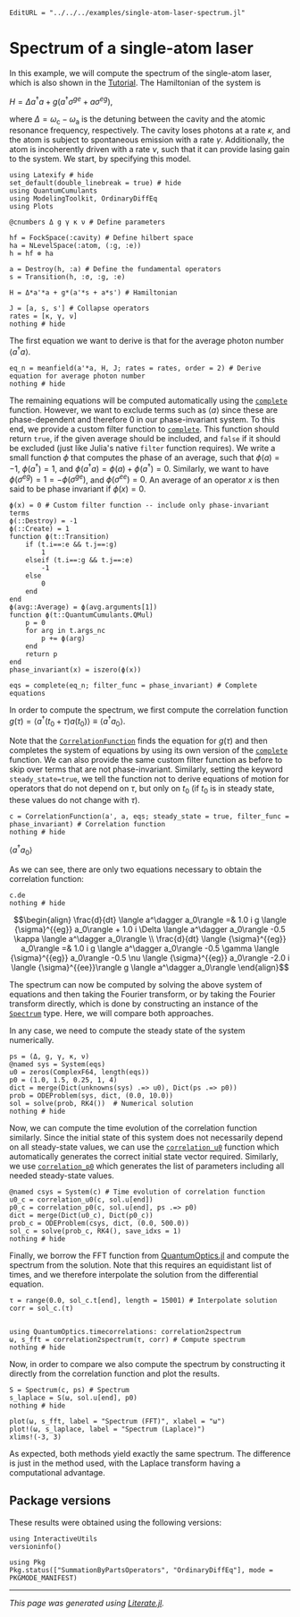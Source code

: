 ```@meta
EditURL = "../../../examples/single-atom-laser-spectrum.jl"
```

# Spectrum of a single-atom laser

In this example, we will compute the spectrum of the single-atom laser, which is also shown in the [Tutorial](@ref). The Hamiltonian of the system is

$H = \Delta a^\dagger a + g\left(a^\dagger \sigma^{ge} + a\sigma^{eg}\right),$

where $\Delta = \omega_\mathrm{c} - \omega_\mathrm{a}$ is the detuning between the cavity and the atomic resonance frequency, respectively. The cavity loses photons at a rate $\kappa$, and the atom is subject to spontaneous emission with a rate $\gamma$. Additionally, the atom is incoherently driven with a rate $\nu$, such that it can provide lasing gain to the system. We start, by specifying this model.

````@example single-atom-laser-spectrum
using Latexify # hide
set_default(double_linebreak = true) # hide
using QuantumCumulants
using ModelingToolkit, OrdinaryDiffEq
using Plots

@cnumbers Δ g γ κ ν # Define parameters

hf = FockSpace(:cavity) # Define hilbert space
ha = NLevelSpace(:atom, (:g, :e))
h = hf ⊗ ha

a = Destroy(h, :a) # Define the fundamental operators
s = Transition(h, :σ, :g, :e)

H = Δ*a'*a + g*(a'*s + a*s') # Hamiltonian

J = [a, s, s'] # Collapse operators
rates = [κ, γ, ν]
nothing # hide
````

The first equation we want to derive is that for the average photon number $\langle a^\dagger a \rangle$.

````@example single-atom-laser-spectrum
eq_n = meanfield(a'*a, H, J; rates = rates, order = 2) # Derive equation for average photon number
nothing # hide
````

The remaining equations will be computed automatically using the [`complete`](@ref) function. However, we want to exclude terms such as $\langle a \rangle$ since these are phase-dependent and therefore 0 in our phase-invariant system. To this end, we provide a custom filter function to [`complete`](@ref). This function should return `true`, if the given average should be included, and `false` if it should be excluded (just like Julia's native `filter` function requires). We write a small function $\phi$ that computes the phase of an average, such that $\phi(a) = -1$, $\phi(a^\dagger) = 1$, and $\phi(a^\dagger a) = \phi(a) + \phi(a^\dagger) = 0$. Similarly, we want to have $\phi(\sigma^{eg})=1=-\phi(\sigma^{ge})$, and $\phi(\sigma^{ee})=0$. An average of an operator $x$ is then said to be phase invariant if $\phi(x)=0$.

````@example single-atom-laser-spectrum
ϕ(x) = 0 # Custom filter function -- include only phase-invariant terms
ϕ(::Destroy) = -1
ϕ(::Create) = 1
function ϕ(t::Transition)
    if (t.i==:e && t.j==:g)
        1
    elseif (t.i==:g && t.j==:e)
        -1
    else
        0
    end
end
ϕ(avg::Average) = ϕ(avg.arguments[1])
function ϕ(t::QuantumCumulants.QMul)
    p = 0
    for arg in t.args_nc
        p += ϕ(arg)
    end
    return p
end
phase_invariant(x) = iszero(ϕ(x))

eqs = complete(eq_n; filter_func = phase_invariant) # Complete equations
````

In order to compute the spectrum, we first compute the correlation function $g(\tau) = \langle a^\dagger(t_0 + \tau) a(t_0)\rangle \equiv \langle a^\dagger a_0\rangle.$

Note that the [`CorrelationFunction`](@ref) finds the equation for $g(\tau)$ and then completes the system of equations by using its own version of the [`complete`](@ref) function. We can also provide the same custom filter function as before to skip over terms that are not phase-invariant. Similarly, setting the keyword `steady_state=true`, we tell the function not to derive equations of motion for operators that do not depend on $\tau$, but only on $t_0$ (if $t_0$ is in steady state, these values do not change with $\tau$).

````@example single-atom-laser-spectrum
c = CorrelationFunction(a', a, eqs; steady_state = true, filter_func = phase_invariant) # Correlation function
nothing # hide
````

$\langle a^\dagger a_0\rangle$

As we can see, there are only two equations necessary to obtain the correlation function:

````@example single-atom-laser-spectrum
c.de
nothing # hide
````

```math
\begin{align} \frac{d}{dt} \langle a^\dagger a_0\rangle =& 1.0 i g \langle {\sigma}^{{eg}} a_0\rangle + 1.0 i \Delta \langle a^\dagger a_0\rangle -0.5 \kappa \langle a^\dagger a_0\rangle \\
\frac{d}{dt} \langle {\sigma}^{{eg}} a_0\rangle =& 1.0 i g \langle a^\dagger a_0\rangle -0.5 \gamma \langle {\sigma}^{{eg}} a_0\rangle -0.5 \nu \langle {\sigma}^{{eg}} a_0\rangle -2.0 i \langle {\sigma}^{{ee}}\rangle g \langle a^\dagger a_0\rangle
\end{align}
```

The spectrum can now be computed by solving the above system of equations and then taking the Fourier transform, or by taking the Fourier transform directly, which is done by constructing an instance of the [`Spectrum`](@ref) type. Here, we will compare both approaches.

In any case, we need to compute the steady state of the system numerically.

````@example single-atom-laser-spectrum
ps = (Δ, g, γ, κ, ν)
@named sys = System(eqs)
u0 = zeros(ComplexF64, length(eqs))
p0 = (1.0, 1.5, 0.25, 1, 4)
dict = merge(Dict(unknowns(sys) .=> u0), Dict(ps .=> p0))
prob = ODEProblem(sys, dict, (0.0, 10.0))
sol = solve(prob, RK4())  # Numerical solution
nothing # hide
````

Now, we can compute the time evolution of the correlation function similarly. Since the initial state of this system does not necessarily depend on all steady-state values, we can use the [`correlation_u0`](@ref) function which automatically generates the correct initial state vector required. Similarly, we use [`correlation_p0`](@ref) which generates the list of parameters including all needed steady-state values.

````@example single-atom-laser-spectrum
@named csys = System(c) # Time evolution of correlation function
u0_c = correlation_u0(c, sol.u[end])
p0_c = correlation_p0(c, sol.u[end], ps .=> p0)
dict = merge(Dict(u0_c), Dict(p0_c))
prob_c = ODEProblem(csys, dict, (0.0, 500.0))
sol_c = solve(prob_c, RK4(), save_idxs = 1)
nothing # hide
````

Finally, we borrow the FFT function from [QuantumOptics.jl](https://qojulia.org) and compute the spectrum from the solution. Note that this requires an equidistant list of times, and we therefore interpolate the solution from the differential equation.

````@example single-atom-laser-spectrum
τ = range(0.0, sol_c.t[end], length = 15001) # Interpolate solution
corr = sol_c.(τ)


using QuantumOptics.timecorrelations: correlation2spectrum
ω, s_fft = correlation2spectrum(τ, corr) # Compute spectrum
nothing # hide
````

Now, in order to compare we also compute the spectrum by constructing it directly from the correlation function and plot the results.

````@example single-atom-laser-spectrum
S = Spectrum(c, ps) # Spectrum
s_laplace = S(ω, sol.u[end], p0)
nothing # hide

plot(ω, s_fft, label = "Spectrum (FFT)", xlabel = "ω")
plot!(ω, s_laplace, label = "Spectrum (Laplace)")
xlims!(-3, 3)
````

As expected, both methods yield exactly the same spectrum. The difference is just in the method used, with the Laplace transform having a computational advantage.

## Package versions

These results were obtained using the following versions:

````@example single-atom-laser-spectrum
using InteractiveUtils
versioninfo()

using Pkg
Pkg.status(["SummationByPartsOperators", "OrdinaryDiffEq"], mode = PKGMODE_MANIFEST)
````

---

*This page was generated using [Literate.jl](https://github.com/fredrikekre/Literate.jl).*

